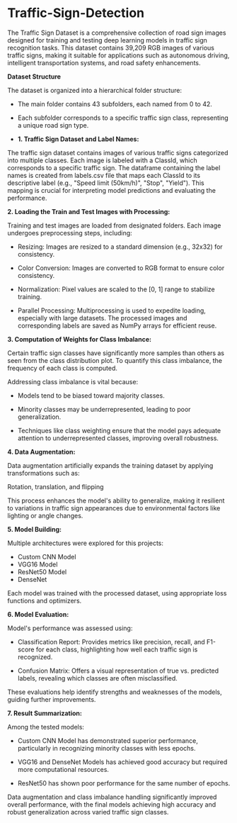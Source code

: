 # Traffic-Sign-Detection

The Traffic Sign Dataset is a comprehensive collection of road sign images designed for training and testing deep learning models in traffic sign recognition tasks. This dataset contains 39,209 RGB images of various traffic signs, making it suitable for applications such as autonomous driving, intelligent transportation systems, and road safety enhancements.

**Dataset Structure**

The dataset is organized into a hierarchical folder structure:

- The main folder contains 43 subfolders, each named from 0 to 42.
- Each subfolder corresponds to a specific traffic sign class, representing a unique road sign type.

- **1. Traffic Sign Dataset and Label Names:**

The traffic sign dataset contains images of various traffic signs categorized into multiple classes. Each image is labeled with a ClassId, which corresponds to a specific traffic sign. The dataframe containing the label names is created from labels.csv file that maps each ClassId to its descriptive label (e.g., "Speed limit (50km/h)", "Stop", "Yield"). This mapping is crucial for interpreting model predictions and evaluating the performance.

**2. Loading the Train and Test Images with Processing:**

Training and test images are loaded from designated folders. Each image undergoes preprocessing steps, including:

- Resizing: Images are resized to a standard dimension (e.g., 32x32) for consistency.

- Color Conversion: Images are converted to RGB format to ensure color consistency.

- Normalization: Pixel values are scaled to the [0, 1] range to stabilize training.

- Parallel Processing: Multiprocessing is used to expedite loading, especially with large datasets. The processed images and corresponding labels are saved as NumPy arrays for efficient reuse.

**3. Computation of Weights for Class Imbalance:**

Certain traffic sign classes have significantly more samples than others as seen from the class distribution plot. To quantify this class imbalance, the frequency of each class is computed.

Addressing class imbalance is vital because:

- Models tend to be biased toward majority classes.

- Minority classes may be underrepresented, leading to poor generalization.

- Techniques like class weighting ensure that the model pays adequate attention to underrepresented classes, improving overall robustness.

**4. Data Augmentation:**

Data augmentation artificially expands the training dataset by applying transformations such as:

Rotation, translation, and flipping

This process enhances the model's ability to generalize, making it resilient to variations in traffic sign appearances due to environmental factors like lighting or angle changes.

**5. Model Building:**

Multiple architectures were explored for this projects:

- Custom CNN Model
- VGG16 Model
- ResNet50 Model
- DenseNet

Each model was trained with the processed dataset, using appropriate loss functions and optimizers.

**6. Model Evaluation:**

Model's performance was assessed using:

- Classification Report: Provides metrics like precision, recall, and F1-score for each class, highlighting how well each traffic sign is recognized.

- Confusion Matrix: Offers a visual representation of true vs. predicted labels, revealing which classes are often misclassified.

These evaluations help identify strengths and weaknesses of the models, guiding further improvements.

**7. Result Summarization:**

Among the tested models:

- Custom CNN Model has demonstrated superior performance, particularly in recognizing minority classes with less epochs.

- VGG16 and DenseNet Models has achieved good accuracy but required more computational resources.

- ResNet50 has shown poor performance for the same number of epochs.

Data augmentation and class imbalance handling significantly improved overall performance, with the final models achieving high accuracy and robust generalization across varied traffic sign classes.
